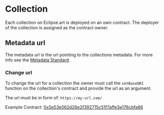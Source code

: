 # Collection

Each collection on Eclipse.art is deployed on an own contract.
The deployer of the collection is assigned as the contract owner.

## Metadata url

The metadata url is the url pointing to the collections metadata. For more info see the [Metadata Standard](https://docs.opensea.io/docs/metadata-standards).

### Change url

To change the url for a collection the owner must call the `setBaseURI` function on the collection's contract and provide the url as an argument.

The url must be in form of: `https://my-url.com/`

Example Contract: [0x5e53e562d26e2f392715c51f7affe3e176cbfa66](https://etherscan.io/address/0x5e53e562d26e2f392715c51f7affe3e176cbfa66#writeContract)


